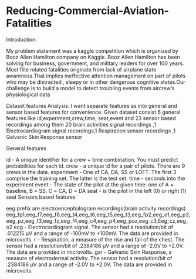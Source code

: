 # Reducing-Commercial-Aviation-Fatalities

Introduction:

My problem statement was a kaggle competition which is organized by Booz Allen Hamilton company on Kaggle. Booz Allen Hamilton has been solving for business, government, and military leaders for over 100 years. Most flite related fatalities originate from lack of airplane state awareness.That implies ineffective attention management on part of pilots who may be distracted , sleepy or in other dangerous cognitive states.Our challenge is to build a model to detect troubling events from aircrew’s physiological data

Dataset features Analysis:
I want separate features as into general and sensor based features for convenience. Given dataset consist 6 general features like id,experiment,crew,time, seat,event and 23 sensor based recordings among them 20 brain activities signal recordings ,1 Electrocardiogram signal recordings,1 Respiration sensor recordings ,1 Galvanic Skin Response sensor

General features

id - A unique identifier for a crew + time combination. You must predict probabilities for each id.
crew - a unique id for a pair of pilots. There are 9 crews in the data. experiment - One of CA, DA, SS or LOFT. The first 3 comprise the training set. The latter is the test set.
time - seconds into the experiment
event - The state of the pilot at the given time: one of A = baseline, B = SS, C = CA, D = DA
seat - is the pilot in the left (0) or right (1) seat
Sensors based features

eeg prefix are electroencephalogram recordings(brain activity recordings) eeg_fp1,eeg_f7,eeg_f8,eeg_t4,eeg_t6,eeg_t5,eeg_t3,eeg_fp2,eeg_o1,eeg_p3,eeg_pz,eeg_f3,eeg_fz,eeg_f4,eeg_c4,eeg_p4,eeg_poz,eeg_c3,Eeg_cz,eeg_o2
ecg - Electrocardiogram signal. The sensor had a resolution/bit of .012215 µV and a range of -100mV to +100mV. The data are provided in microvolts.
r - Respiration, a measure of the rise and fall of the chest. The sensor had a resolution/bit of .2384186 µV and a range of -2.0V to +2.0V. The data are provided in microvolts.
gsr - Galvanic Skin Response, a measure of electrodermal activity. The sensor had a resolution/bit of .2384186 µV and a range of -2.0V to +2.0V. The data are provided in microvolts.
